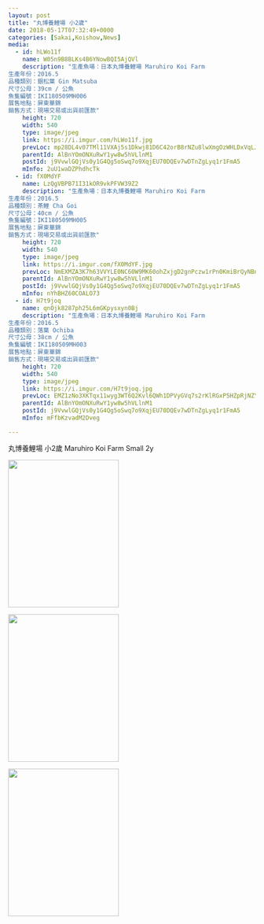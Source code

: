 ```yaml
---
layout: post
title: "丸博養鯉場 小2歲" 
date: 2018-05-17T07:32:49+0000 
categories: [Sakai,Koishow,News] 
media:
  - id: hLWo11f
    name: W05n9B8BLKs4B6YNowBQI5AjQVl
    description: "生產魚場：日本丸博養鯉場 Maruhiro Koi Farm
生產年份：2016.5
品種類別：銀松葉 Gin Matsuba
尺寸公母：39cm / 公魚 
魚隻編號：IKI180509MH006
展售地點：屏東華錦
銷售方式：現場交易或出貨前匯款"
    height: 720
    width: 540
    type: image/jpeg
    link: https://i.imgur.com/hLWo11f.jpg
    prevLoc: mp28DL4v07TMl11VXAj5s1Dkwj81D6C42orB8rNZu8lwXmgOzWHLDxVqLJLEcOm27Dw54Mhx5wlOM1z9c603k333g2UrXBVovQ52F7EAwgZ2y1sjRgzxDOXjIBW3QK4MJgtR270D92rNCqB5yGDVnLTLYzA9EPR7T9NDm9Yj7lCOkk34QlLptZw0q33DkVS1gQ4BYlont72KwYQDEPHGP5jvJMxQsJ708ZEJNLUr1qrRKL1Et7V2JZB1kwTqrAG0N1M6syZ
    parentId: AlBnYOmONXuRwY1yw8w5hVLlnM1
    postId: j9VvwlGQjVs0y1G4Qg5oSwq7o9XqjEU70DQEv7wDTnZgLyq1r1FmA5
    mInfo: 2uU1waDZPhdhcTk
  - id: fX0MdYF
    name: LzQgVBPB71I31kOR9vkPFVW39Z2
    description: "生產魚場：日本丸博養鯉場 Maruhiro Koi Farm
生產年份：2016.5
品種類別：茶鯉 Cha Goi
尺寸公母：40cm / 公魚 
魚隻編號：IKI180509MH005
展售地點：屏東華錦
銷售方式：現場交易或出貨前匯款"
    height: 720
    width: 540
    type: image/jpeg
    link: https://i.imgur.com/fX0MdYF.jpg
    prevLoc: NmEXMZA3K7h63VVYLE0NC60W9MK60ohZxjgD2gnPczw1rPn0KmiBrQyNBnB4CoRNpqgx5wC3ARx6K9qMfrqAGOQZDrsZlRYlnpmntkz0no21wvSJv9YxXYK7UGYOx8DZo9TxrZBv5kNntvoJALm04ZCDjxzXVB12sQZwXQVDvOioKK0NxRWOtOzM9KKYAjhlOAV09AnKHqN2R2wEMMHO1P8kMAYyTyRW13nQGxh28Oox82zAhx3wZ2KOXDCZ6gBB8Y9zTwQ
    parentId: AlBnYOmONXuRwY1yw8w5hVLlnM1
    postId: j9VvwlGQjVs0y1G4Qg5oSwq7o9XqjEU70DQEv7wDTnZgLyq1r1FmA5
    mInfo: nYhBHZ60COALO73
  - id: H7t9joq
    name: qnOjk8287ph25L6mGKpysxyn0Bj
    description: "生產魚場：日本丸博養鯉場 Maruhiro Koi Farm
生產年份：2016.5
品種類別：落葉 Ochiba
尺寸公母：38cm / 公魚 
魚隻編號：IKI180509MH003
展售地點：屏東華錦
銷售方式：現場交易或出貨前匯款"
    height: 720
    width: 540
    type: image/jpeg
    link: https://i.imgur.com/H7t9joq.jpg
    prevLoc: EMZ1zNo3XKTqx11wyg3WT6Q2Kvl6QWh1DPVyGVq7s2rKlRGxP5HZpRjNZYZ3u7Xgv6D5ALfxgZ8rYLE2c317Er9gYEtv8q0Z6KKAsLpyV1MYDYsq9Wp75vEqcz73qAvD1YTl28MZrYlRIkWmmqWZz0H5k5RYgxZEFYjXWYy89KFoPPXzAQjvtnXRxkk5APf9nNjOWoKEhJEr2AzK0Dc1nqXNrvAWiq0yMVnGqBFV0vNROrZgiqjMgzRD8YH2zB8ngVoATLK
    parentId: AlBnYOmONXuRwY1yw8w5hVLlnM1
    postId: j9VvwlGQjVs0y1G4Qg5oSwq7o9XqjEU70DQEv7wDTnZgLyq1r1FmA5
    mInfo: mFfbKzvadM2Dveg

---
```


丸博養鯉場 小2歲
Maruhiro Koi Farm  Small 2y


<a href="https://i.imgur.com/hLWo11f.jpg"><img src="https://i.imgur.com/hLWo11f.jpg" height="300" width="225" /></a> 

 
<a href="https://i.imgur.com/fX0MdYF.jpg"><img src="https://i.imgur.com/fX0MdYF.jpg" height="300" width="225" /></a> 

 
<a href="https://i.imgur.com/H7t9joq.jpg"><img src="https://i.imgur.com/H7t9joq.jpg" height="300" width="225" /></a> 
 
